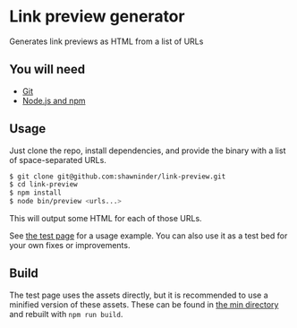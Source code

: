 # Link preview generator

Generates link previews as HTML from a list of URLs

## You will need

- [Git](https://git-scm.com/book/en/v2/Getting-Started-Installing-Git)
- [Node.js and npm](https://nodejs.org/en/)

## Usage
Just clone the repo, install dependencies, and provide the binary with a list of space-separated URLs.

```sh
$ git clone git@github.com:shawninder/link-preview.git
$ cd link-preview
$ npm install
$ node bin/preview <urls...>
```

This will output some HTML for each of those URLs.

See [the test page](test.html) for a usage example. You can also use it as a test bed for your own fixes or improvements.

## Build
The test page uses the assets directly, but it is recommended to use a minified version of these assets. These can be found in [the min directory](min/) and rebuilt with `npm run build`.
